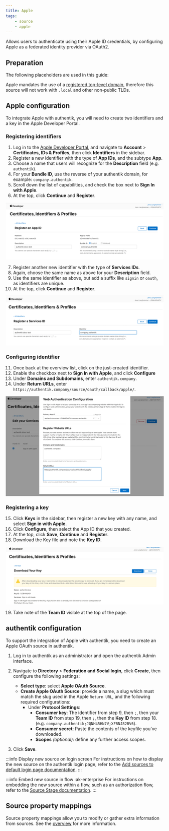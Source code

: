 ```yaml
---
title: Apple
tags:
    - source
    - apple
---
```


Allows users to authenticate using their Apple ID credentials, by configuring Apple as a federated identity provider via OAuth2.

## Preparation

The following placeholders are used in this guide:

Apple mandates the use of a [registered top-level domain](https://en.wikipedia.org/wiki/List_of_Internet_top-level_domains), therefore this source will not work with `.local` and other non-public TLDs.

## Apple configuration

To integrate Apple with authentik, you will need to create two identifiers and a key in the Apple Developer Portal.

### Registering identifiers

1. Log in to the [Apple Developer Portal](https://developer.apple.com/account/), and navigate to **Account** > **Certificates, IDs & Profiles**, then click **Identifiers** in the sidebar.
2. Register a new identifier with the type of **App IDs**, and the subtype **App**.
3. Choose a name that users will recognize for the **Description** field (e.g. `authentik`).
4. For your **Bundle ID**, use the reverse of your authentik domain, for example: `company.authentik`.
5. Scroll down the list of capabilities, and check the box next to **Sign In with Apple**.
6. At the top, click **Continue** and **Register**.

![](./app_id.png)

7. Register another new identifier with the type of **Services IDs**.
8. Again, choose the same name as above for your **Description** field.
9. Use the same identifier as above, but add a suffix like `signin` or `oauth`, as identifiers are unique.
10. At the top, click **Continue** and **Register**.

![](./service_id.png)

### Configuring identifier

11. Once back at the overview list, click on the just-created identifier.
12. Enable the checkbox next to **Sign In with Apple**, and click **Configure**
13. Under **Domains and Subdomains**, enter `authentik.company`.
14. Under **Return URLs**, enter `https://authentik.company/source/oauth/callback/apple/`.

![](./app_service_config.png)

### Registering a key

15. Click **Keys** in the sidebar, then register a new key with any name, and select **Sign in with Apple**.
16. Click **Configure**, then select the App ID that you created.
17. At the top, click **Save**, **Continue** and **Register**.
18. Download the Key file and note the **Key ID**.

![](./key.png)

19. Take note of the **Team ID** visible at the top of the page.

## authentik configuration

To support the integration of Apple with authentik, you need to create an Apple OAuth source in authentik.

1. Log in to authentik as an administrator and open the authentik Admin interface.
2. Navigate to **Directory** > **Federation and Social login**, click **Create**, then configure the following settings:
    - **Select type**: select **Apple OAuth Source**.
    - **Create Apple OAuth Source**: provide a name, a slug which must match the slug used in the Apple `Return URL`, and the following required configurations:
        - Under **Protocol Settings**:
            - **Consumer key**: The identifier from step 9, then `;`, then your **Team ID** from step 19, then `;`, then the **Key ID** from step 18. (e.g. `company.authentik;JQNH45HN7V;XFBNJ82BV6`).
            - **Consumer secret**: Paste the contents of the keyfile you've downloaded.
            - **Scopes** _(optional)_: define any further access scopes.

3. Click **Save**.

:::info Display new source on login screen
For instructions on how to display the new source on the authentik login page, refer to the [Add sources to default login page documentation](../../index.md#add-sources-to-default-login-page).
:::

:::info Embed new source in flow :ak-enterprise
For instructions on embedding the new source within a flow, such as an authorization flow, refer to the [Source Stage documentation](../../../../../add-secure-apps/flows-stages/stages/source).
:::

## Source property mappings

Source property mappings allow you to modify or gather extra information from sources. See the [overview](../../property-mappings/index.md) for more information.
